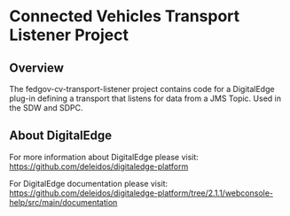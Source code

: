 # Connected Vehicles Transport Listener Project

## Overview

The fedgov-cv-transport-listener project contains code for a DigitalEdge plug-in defining a transport that listens for data from a JMS Topic.  Used in the SDW and SDPC.

## About DigitalEdge

For more information about DigitalEdge please visit:
<https://github.com/deleidos/digitaledge-platform>

For DigitalEdge documentation please visit: 
<https://github.com/deleidos/digitaledge-platform/tree/2.1.1/webconsole-help/src/main/documentation>